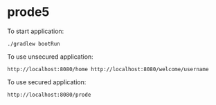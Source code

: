 # prode5

To start application:

`./gradlew bootRun`

To use unsecured application:

`http://localhost:8080/home
http://localhost:8080/welcome/username`

To use secured application:

`http://localhost:8080/prode`